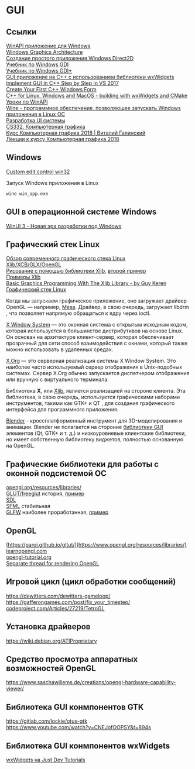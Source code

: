 # GUI

## Ссылки
[WinAPI приложение для Windows](https://www.youtube.com/watch?v=TzuYeY_K02c)  
[Windows Graphics Architecture](https://learn.microsoft.com/en-us/windows/win32/learnwin32/overview-of-the-windows-graphics-architecture)  
[Создание простого приложения Windows Direct2D](https://learn.microsoft.com/ru-ru/windows/win32/direct2d/direct2d-quickstart?source=recommendations)  
[Учебник по Windows GDI](https://zetcode.com/gui/winapi/gdi/)  
[Учебник по Windows GDI+](https://learn.microsoft.com/en-us/windows/win32/gdiplus/-gdiplus-drawing-a-line-use)  
[GUI приложение на C++ с использованием библиотеки wxWidgets](https://www.youtube.com/watch?v=BjQhp0eHmJw&list=PLFk1_lkqT8MbVOcwEppCPfjGOGhLvcf9G)  
[Implement GUI in C++ Step by Step in VS 2017](https://www.youtube.com/watch?v=SC6VfQbrjtY&list=PLmeQIS8S5cYPFkpAk6x-aF0KEB0rfJb-K&index=3)  
[Create Your First C++ Windows Form](https://www.youtube.com/watch?v=zv8DkkhBNR0)  
[C++ for Linux, Windows and MacOS - building with wxWidgets and CMake](https://www.youtube.com/watch?v=MfuBS9n5_aY&list=PL0qQTroQZs5vVmTuBew-nTx9DIu6rRl2c)  
[Уроки по WinAPI](https://www.youtube.com/watch?v=UluSI1P4Ijg&list=PLBOPkQsFLCR2H7_0Ss0W6y703J_ySRGi_)  
[Wine - программное обеспечение, позволяющее запускать Windows приложения в Linux ОС](https://www.winehq.org/)  
[Разработка UI системы](https://habr.com/ru/post/521306/)  
[CS332. Компьютерная графика](https://edu.mmcs.sfedu.ru/course/view.php?id=188)  
[Курс Компьютерная графика 2018 | Виталий Галинский ](https://www.youtube.com/watch?v=J6uINtQW7Ho&list=PL-_cKNuVAYAVK2E--20nqggd57jcipCk6)  
[Лекции к курсу Компьютерная графика 2018](https://www.school30.spb.ru/cgsg/cgc2018/)  

## Windows
[Custom edit control win32](https://stackoverflow.com/questions/8074047/custom-edit-control-win32)  

Запуск Windows приложения в Linux
```cmd
wine win_app.exe
```
## GUI в операционной системе Windows
[WinUI 3 - Новая эра разработки под Windows](https://habr.com/ru/post/546576/)  

## Графический стек Linux
[Обзор современного графического стека Linux](https://bootlin.com/doc/training/graphics/graphics-slides.pdf)  
[Xlib/XCB/GLX/OpenGL](https://stackoverflow.com/questions/40543176/does-opengl-use-xlib-to-draw-windows-and-render-things-or-is-it-the-other-way-a)  
[Рисование с помощью библиотеки Xlib](https://linuxgazette.net/issue78/tougher.html), [второй пример](https://halverscience.net/c_programming/c_graphics_xwindows/c_graphics_xwindows.html)  
[Примеры Xlib](https://github.com/QMonkey/Xlib-demo/tree/master/src)  
[Basic Graphics Programming With The Xlib Library - by Guy Keren](http://web.archive.org/web/20071018025425/http://users.actcom.co.il/~choo/lupg/tutorials/xlib-programming/xlib-programming.html)  
[Графический стек Linux](https://www.baeldung.com/linux/gui)  

Когда мы запускаем графическое приложение, оно загружает драйвер OpenGL — например, [Mesa](https://docs.mesa3d.org/). Драйвер, в свою очередь, загружает libdrm , что позволяет напрямую обращаться к ядру через ioctl.

[X Window System](https://linux.die.net/man/7/x) — это оконная система с открытым исходным кодом, которая используется в большинстве дистрибутивов на основе Linux. Он основан на архитектуре клиент-сервер, которая обеспечивает прозрачный для сети способ взаимодействия с окнами, который также можно использовать в удаленных средах.  

[X.Org](https://en.wikipedia.org/wiki/X.Org_Server) — это серверная реализация системы X Window System. Это наиболее часто используемый сервер отображения в Unix-подобных системах. Сервер X.Org обычно запускается диспетчером отображения или вручную с виртуального терминала.  

Библиотека **X**, или [Xlib](https://tronche.com/gui/x/xlib/), является реализацией на стороне клиента. Эта библиотека, в свою очередь, используется графическими наборами инструментов, такими как GTK+ и QT , для создания графического интерфейса для программного приложения.  

[Blender](https://github.com/blender/blender/) - кроссплатформенный инструмент для 3D-моделирования и анимации. Blender не полагается на стороние [библиотеки GUI](https://philippegroarke.com/posts/2018/c++_ui_solutions/) элементов (Qt, GTK+ и т. д.) и низкоуровневые клиентские библиотеки, но имеет собственную библиотеку виджетов, полностью основанную на OpenGL.

## Графические библиотеки для работы с оконной подсистемой ОС
[opengl.org/resources/libraries/](https://www.opengl.org/resources/libraries/)  
[GLUT/freeglut](https://www.opengl.org/resources/libraries/glut/) история, [пример](http://www.codebind.com/linux-tutorials/install-opengl-ubuntu-linux/)  
[SDL](https://www.libsdl.org/)  
[SFML](https://www.sfml-dev.org/) стабильная  
[GLFW](https://www.glfw.org/) наиболее проработанная, [пример](https://learnopengl.com/code_viewer_gh.php?code=src/1.getting_started/2.1.hello_triangle/hello_triangle.cpp)  

## OpenGL
[https://paroj.github.io/gltut/](https://www.opengl.org/resources/libraries/)   
[learnopengl.com](https://learnopengl.com/Getting-started/Hello-Window)  
[opengl-tutorial.org](http://www.opengl-tutorial.org/ru/beginners-tutorials/tutorial-2-the-first-triangle/)  
[Separate thread for rendering OpenGL](http://www.songho.ca/opengl/gl_mvc.html)  

## Игровой цикл (цикл обработки сообщений)
https://dewitters.com/dewitters-gameloop/  
https://gafferongames.com/post/fix_your_timestep/  
[codeproject.com/Articles/27219/TetroGL](https://www.codeproject.com/Articles/27219/TetroGL-An-OpenGL-Game-Tutorial-in-C-for-Win32-Pla)  
## Установка драйверов
https://wiki.debian.org/ATIProprietary  

## Средство просмотра аппаратных возможностей OpenGL
https://www.saschawillems.de/creations/opengl-hardware-capability-viewer/ 

## Библиотека GUI конмпонентов GTK
https://gitlab.com/lockie/otus-gtk  
https://www.youtube.com/watch?v=CNEJofOOPSY&t=894s  

## Библиотека GUI конмпонентов wxWidgets
[wxWidgets на Just Dev Tutorials](https://www.youtube.com/watch?v=MfuBS9n5_aY&list=PL0qQTroQZs5vVmTuBew-nTx9DIu6rRl2c)  

